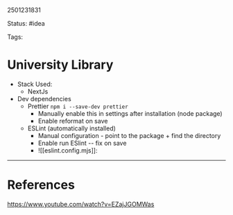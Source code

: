 2501231831

Status: #idea

Tags: 

# University Library

- Stack Used:
	- NextJs
- Dev dependencies
	- Prettier `npm i --save-dev prettier`
		- Manually enable this in settings after installation (node package)
		- Enable reformat on save
	- ESLint  (automatically installed)
		- Manual configuration - point to the package + find the directory 
		- Enable run ESlint -- fix on save
		- ![[eslint.config.mjs]]:

---
# References
https://www.youtube.com/watch?v=EZajJGOMWas